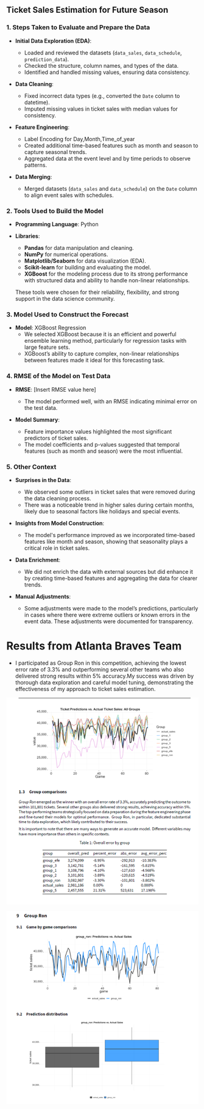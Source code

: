 ## Ticket Sales Estimation for Future Season
### 1. Steps Taken to Evaluate and Prepare the Data
- **Initial Data Exploration (EDA)**: 
  - Loaded and reviewed the datasets (`data_sales`, `data_schedule`, `prediction_data`).
  - Checked the structure, column names, and types of the data.
  - Identified and handled missing values, ensuring data consistency.

- **Data Cleaning**: 
  - Fixed incorrect data types (e.g., converted the `Date` column to datetime).
  - Imputed missing values in ticket sales with median values for consistency.

- **Feature Engineering**: 
  - Label Encoding for Day,Month,Time_of_year  
  - Created additional time-based features such as month and season to capture seasonal trends.
  - Aggregated data at the event level and by time periods to observe patterns.
  
- **Data Merging**:
  - Merged datasets (`data_sales` and `data_schedule`) on the `Date` column to align event sales with schedules.


### 2. Tools Used to Build the Model

- **Programming Language**: Python
- **Libraries**: 
  - **Pandas** for data manipulation and cleaning.
  - **NumPy** for numerical operations.
  - **Matplotlib/Seaborn** for data visualization (EDA).
  - **Scikit-learn** for building and evaluating the model.
  - **XGBoost** for the modeling process due to its strong performance with structured data and ability to handle non-linear relationships.
  
  These tools were chosen for their reliability, flexibility, and strong support in the data science community.

### 3. Model Used to Construct the Forecast

- **Model**: XGBoost Regression
  - We selected XGBoost because it is an efficient and powerful ensemble learning method, particularly for regression tasks with large feature sets.
  - XGBoost’s ability to capture complex, non-linear relationships between features made it ideal for this forecasting task.

### 4. RMSE of the Model on Test Data

- **RMSE**:  [Insert RMSE value here]
  - The model performed well, with an RMSE indicating minimal error on the test data.

- **Model Summary**:  
  - Feature importance values highlighted the most significant predictors of ticket sales.
  - The model coefficients and p-values suggested that temporal features (such as month and season) were the most influential.

### 5. Other Context

- **Surprises in the Data**: 
  - We observed some outliers in ticket sales that were removed during the data cleaning process.
  - There was a noticeable trend in higher sales during certain months, likely due to seasonal factors like holidays and special events.

- **Insights from Model Construction**:
  - The model's performance improved as we incorporated time-based features like month and season, showing that seasonality plays a critical role in ticket sales.
  
- **Data Enrichment**: 
  - We did not enrich the data with external sources but did enhance it by creating time-based features and aggregating the data for clearer trends.

- **Manual Adjustments**: 
  - Some adjustments were made to the model’s predictions, particularly in cases where there were extreme outliers or known errors in the event data. These adjustments were documented for transparency.


# Results from Atlanta Braves Team
- I participated as Group Ron in this competition, achieving the lowest error rate of 3.3% and outperforming several other teams who also delivered strong results within 5% accuracy.My success was driven by thorough data exploration and careful model tuning, demonstrating the effectiveness of my approach to ticket sales estimation.

![img_2.png](images/img_2.png)

![img.png](images/img_1.png)